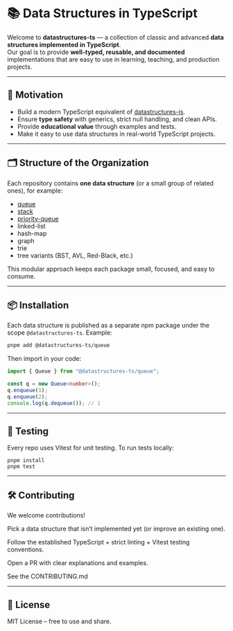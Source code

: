 # 📚 Data Structures in TypeScript

Welcome to **datastructures-ts** — a collection of classic and advanced **data structures implemented in TypeScript**.  
Our goal is to provide **well-typed, reusable, and documented** implementations that are easy to use in learning, teaching, and production projects.

---

## 🎯 Motivation
- Build a modern TypeScript equivalent of [datastructures-js](https://github.com/datastructures-js).  
- Ensure **type safety** with generics, strict null handling, and clean APIs.  
- Provide **educational value** through examples and tests.  
- Make it easy to use data structures in real-world TypeScript projects.

---

## 🗂️ Structure of the Organization
Each repository contains **one data structure** (or a small group of related ones), for example:

- [queue](https://github.com/datastructures-ts/queue)
- [stack](https://github.com/datastructures-ts/stack)
- [priority-queue](https://github.com/datastructures-ts/priority-queue)
- linked-list  
- hash-map  
- graph  
- trie  
- tree variants (BST, AVL, Red-Black, etc.)  

This modular approach keeps each package small, focused, and easy to consume.

---


## 📦 Installation
Each data structure is published as a separate npm package under the scope `@datastructures-ts`. Example:

```bash
pnpm add @datastructures-ts/queue
```

Then import in your code:

```ts
import { Queue } from "@datastructures-ts/queue";

const q = new Queue<number>();
q.enqueue(1);
q.enqueue(2);
console.log(q.dequeue()); // 1
```
---

## 🧪 Testing

Every repo uses Vitest for unit testing. To run tests locally:

```
pnpm install
pnpm test
```
---

## 🛠️ Contributing

We welcome contributions!

Pick a data structure that isn’t implemented yet (or improve an existing one).

Follow the established TypeScript + strict linting + Vitest testing conventions.

Open a PR with clear explanations and examples.

See the CONTRIBUTING.md

---

## 📜 License

MIT License – free to use and share.
